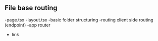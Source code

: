 ## File base routing
-page.tsx
-layout.tsx
-basic folder structuring
-routing client side routing (endpoint)
-app router
- link
 